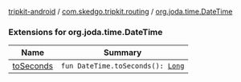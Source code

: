 [tripkit-android](../../index.md) / [com.skedgo.tripkit.routing](../index.md) / [org.joda.time.DateTime](./index.md)

### Extensions for org.joda.time.DateTime

| Name | Summary |
|---|---|
| [toSeconds](to-seconds.md) | `fun DateTime.toSeconds(): `[`Long`](https://kotlinlang.org/api/latest/jvm/stdlib/kotlin/-long/index.html) |

